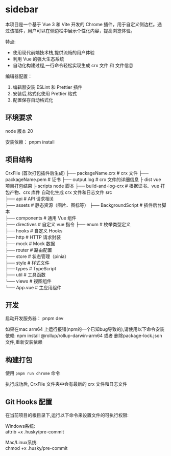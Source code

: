 # sidebar

本项目是一个基于 Vue 3 和 Vite 开发的 Chrome 插件，用于自定义侧边栏。通过该插件，用户可以在侧边栏中展示个性化内容，提高浏览体验。

特点:

- 使用现代前端技术栈,提供流畅的用户体验
- 利用 Vue 的强大生态系统
- 自动化构建过程,一行命令轻松实现生成 crx 文件 和 文件信息

编辑器配置：

1. 编辑器安装 ESLint 和 Prettier 插件
2. 安装后,格式化使用 Prettier 格式
3. 配置保存自动格式化

## 环境要求

node 版本 20

安装依赖：
pnpm install

## 项目结构

CrxFile (首次打包插件后生成)
├── packageName.crx # crx 文件
├── packageName.pem # 证书
├── output.log # crx 文件的详细信息
├
dist vue 项目打包结果
├
scripts node 脚本
├── build-and-log-crx # 根据证书、vue 打包产物、crx 库件 自动化生成 crx 文件和日志文件
src  
├── api # API 请求相关  
├── assets # 静态资源（图片、图标等）
├── BackgroundScript # 插件后台脚本  
├── components # 通用 Vue 组件  
├── directives # 自定义 vue 指令
├── enum # 枚举类型定义  
├── hooks # 自定义 Hooks  
├── http # HTTP 请求封装  
├── mock # Mock 数据  
├── router # 路由配置  
├── store # 状态管理（pinia）  
├── style # 样式文件  
├── types # TypeScript  
├── util # 工具函数  
└── views # 视图组件  
 └── App.vue # 主应用组件

## 开发

启动开发服务器：
pnpm dev

如果在mac arm64 上运行报错(npm的一个已知bug导致的),请使用以下命令安装依赖:
npm install @rollup/rollup-darwin-arm64
或者
删除package-lock.json文件,重新安装依赖

## 构建打包

使用 `pnpm run chrome` 命令

执行成功后, CrxFile 文件夹中会有最新的 crx 文件和日志文件

## Git Hooks 配置

在当前项目的根目录下,运行以下命令来设置文件的可执行权限:

Windows系统:  
attrib +x .husky/pre-commit

Mac/Linux系统:  
chmod +x .husky/pre-commit
